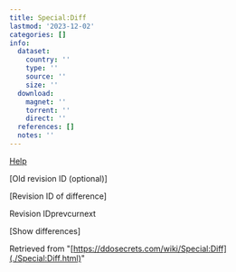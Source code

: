 ```yaml
---
title: Special:Diff
lastmod: '2023-12-02'
categories: []
info:
  dataset:
    country: ''
    type: ''
    source: ''
    size: ''
  download:
    magnet: ''
    torrent: ''
    direct: ''
  references: []
  notes: ''
---
```




[Help](https://www.mediawiki.org/wiki/Special:MyLanguage/Help:Diff)

[Old revision ID (optional)]

[Revision ID of difference]

Revision IDprevcurnext

[Show
differences]

Retrieved from
"[https://ddosecrets.com/wiki/Special:Diff](./Special:Diff.html)"

